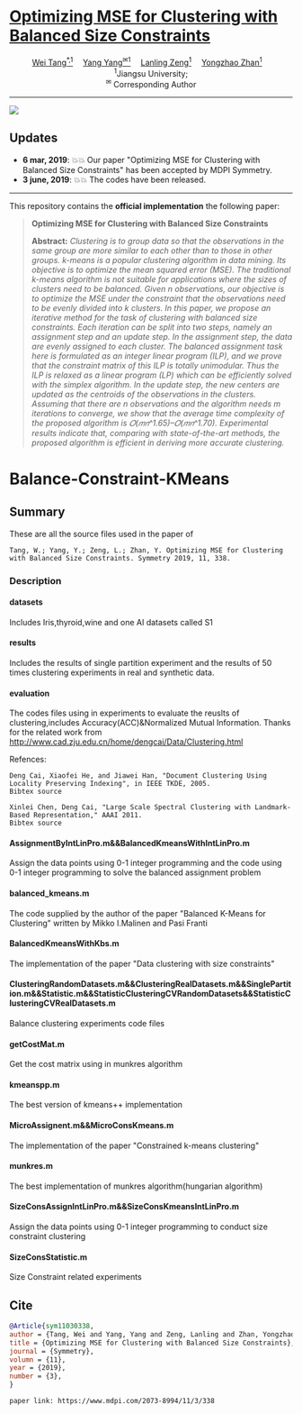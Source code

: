 # [Optimizing MSE for Clustering with Balanced Size Constraints](https://www.mdpi.com/2073-8994/11/3/338)

<!-- <p align="center" width="100%">
<img src="ISEKAI_overview.png"  width="80%" height="80%">
</p> -->

<div>
<div align="center">
    <a href='https://github.com/WayneTomas' target='_blank'>Wei Tang<sup>*,1</sup></a>&emsp;
    <a href='https://ujsyyoung.github.io/homepage/' target='_blank'>Yang Yang<sup>&#x2709</sup><sup>1</sup></a>&emsp;
    <a href='https://cs.ujs.edu.cn/info/2308/35567.htm' target='_blank'>Lanling Zeng<sup>1</sup></a>&emsp;
    <a href='https://cs.ujs.edu.cn/info/1349/7372.htm' target='_blank'>Yongzhao Zhan<sup>1</sup></a>&emsp;
</div>
<div>
<div align="center">
    <sup>1</sup>Jiangsu University;
    </br>
    <sup>&#x2709</sup> Corresponding Author
    
</div>
 
 -----------------

![](https://black.readthedocs.io/en/stable/_static/license.svg)

## Updates
- **6 mar, 2019**: :boom::boom:  Our paper "Optimizing MSE for Clustering with Balanced Size Constraints" has been accepted by MDPI Symmetry.
- **3 june, 2019**: :boom::boom:  The codes have been released.

---
This repository contains the **official implementation** the following paper:

> **Optimizing MSE for Clustering with Balanced Size Constraints**<br>
> 
>
> **Abstract:** *Clustering is to group data so that the observations in the same group are more similar to each other than to those in other groups. k-means is a popular clustering algorithm in data mining. Its objective is to optimize the mean squared error (MSE). The traditional k-means algorithm is not suitable for applications where the sizes of clusters need to be balanced. Given n observations, our objective is to optimize the MSE under the constraint that the observations need to be evenly divided into k clusters. In this paper, we propose an iterative method for the task of clustering with balanced size constraints. Each iteration can be split into two steps, namely an assignment step and an update step. In the assignment step, the data are evenly assigned to each cluster. The balanced assignment task here is formulated as an integer linear program (ILP), and we prove that the constraint matrix of this ILP is totally unimodular. Thus the ILP is relaxed as a linear program (LP) which can be efficiently solved with the simplex algorithm. In the update step, the new centers are updated as the centroids of the observations in the clusters. Assuming that there are n observations and the algorithm needs m iterations to converge, we show that the average time complexity of the proposed algorithm is 𝑂(𝑚𝑛^1.65)–𝑂(𝑚𝑛^1.70). Experimental results indicate that, comparing with state-of-the-art methods, the proposed algorithm is efficient in deriving more accurate clustering.*

# Balance-Constraint-KMeans
## Summary
These are all the source files used in the paper of
```
Tang, W.; Yang, Y.; Zeng, L.; Zhan, Y. Optimizing MSE for Clustering with Balanced Size Constraints. Symmetry 2019, 11, 338. 
``` 
### Description
#### datasets
Includes Iris,thyroid,wine and one AI datasets called S1
#### results
Includes the results of single partition experiment and the results of 50 times clustering experiments in real and synthetic data.
#### evaluation
The codes files using in experiments to evaluate the reuslts of clustering,includes Accuracy(ACC)&Normalized Mutual Information.
Thanks for the related work from http://www.cad.zju.edu.cn/home/dengcai/Data/Clustering.html


Refences:

    Deng Cai, Xiaofei He, and Jiawei Han, "Document Clustering Using Locality Preserving Indexing", in IEEE TKDE, 2005.
    Bibtex source
    
    Xinlei Chen, Deng Cai, "Large Scale Spectral Clustering with Landmark-Based Representation," AAAI 2011.
    Bibtex source 
#### AssignmentByIntLinPro.m&&BalancedKmeansWithIntLinPro.m
Assign the data points using 0-1 integer programming and the code using 0-1 integer programming to solve the balanced assignment problem
#### balanced_kmeans.m
The code supplied by the author of the paper "Balanced K-Means for Clustering" written by Mikko I.Malinen and Pasi Franti
#### BalancedKmeansWithKbs.m
The implementation of the paper "Data clustering with size constraints"
#### ClusteringRandomDatasets.m&&ClusteringRealDatasets.m&&SinglePartition.m&&Statistic.m&&StatisticClusteringCVRandomDatasets&&StatisticClusteringCVRealDatasets.m
Balance clustering experiments code files
#### getCostMat.m
Get the cost matrix using in munkres algorithm
#### kmeanspp.m
The best version of kmeans++ implementation
#### MicroAssignent.m&&MicroConsKmeans.m
The implementation of the paper "Constrained k-means clustering"
#### munkres.m
The best implementation of munkres algorithm(hungarian algorithm)
#### SizeConsAssignIntLinPro.m&&SizeConsKmeansIntLinPro.m
Assign the data points using 0-1 integer programming to conduct size constraint clustering
#### SizeConsStatistic.m
Size Constraint related experiments


## Cite
```bibtex
@Article{sym11030338,
author = {Tang, Wei and Yang, Yang and Zeng, Lanling and Zhan, Yongzhao},
title = {Optimizing MSE for Clustering with Balanced Size Constraints},
journal = {Symmetry},
volumn = {11},
year = {2019},
number = {3},
}
```
```
paper link: https://www.mdpi.com/2073-8994/11/3/338
```
